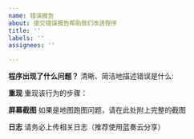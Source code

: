 ```yaml
---
name: 错误报告
about: 提交错误报告帮助我们改进程序
title: ''
labels: ''
assignees: ''

---
```


**程序出现了什么问题？**
清晰、简洁地描述错误是什么:


**重现**
重现该行为的步骤：

**屏幕截图**
如果是地图跑图问题，请在此处附上完整的截图

**日志**
请务必上传相关日志（推荐使用蓝奏云分享）

